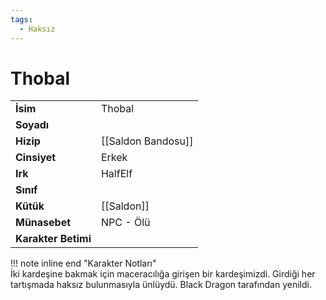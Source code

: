 ```yaml
---
tags:
  - Haksız
---  
```

# Thobal   
|  |  |  
|---|---|  
| **İsim** | Thobal |  
| **Soyadı** |  |  
| **Hizip** | [[Saldon Bandosu]] |  
| **Cinsiyet** | Erkek |  
| **Irk** | HalfElf |  
| **Sınıf** |  |  
| **Kütük** | [[Saldon]] |  
| **Münasebet** | NPC - Ölü |  
| **Karakter Betimi** |  |  
  
  
!!! note inline end "Karakter Notları"  
	İki kardeşine bakmak için maceracılığa girişen bir kardeşimizdi. Girdiği her tartışmada haksız bulunmasıyla ünlüydü. Black Dragon tarafından yenildi.  